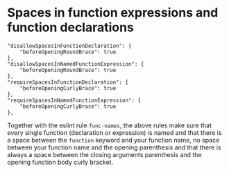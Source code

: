 # Spaces in function expressions and function declarations

    "disallowSpacesInFunctionDeclaration": {
        "beforeOpeningRoundBrace": true
    },
    "disallowSpacesInNamedFunctionExpression": {
        "beforeOpeningRoundBrace": true
    },
    "requireSpacesInFunctionDeclaration": {
        "beforeOpeningCurlyBrace": true
    },
    "requireSpacesInNamedFunctionExpression": {
        "beforeOpeningCurlyBrace": true
    },

Together with the eslint rule `func-names`, the above rules
make sure that every single function (declaration or
expression) is named and that there is a space between the
`function` keyword and your function name, no space between
your function name and the opening parenthesis and that
there is always a space between the closing arguments
parenthesis and the opening function body curly bracket.

